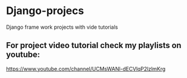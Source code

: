 # Django-projecs
Django frame work projects with vide tutorials 

## For project video tutorial check my playlists on youtube: 
https://www.youtube.com/channel/UCMsWANl-dECVlqP2lzlmKrg
